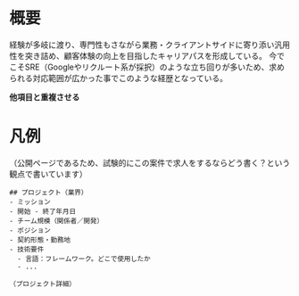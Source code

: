# 概要
経験が多岐に渡り、専門性もさながら業務・クライアントサイドに寄り添い汎用性を突き詰め、顧客体験の向上を目指したキャリアパスを形成している。
今でこそSRE（Googleやリクルート系が採択）のような立ち回りが多いため、求められる対応範囲が広かった事でこのような経歴となっている。

**他項目と重複させる**

# 凡例
（公開ページであるため、試験的にこの案件で求人をするならどう書く？という観点で書いています）

```
## プロジェクト（業界）
- ミッション
- 開始 - 終了年月日
- チーム規模（関係者／開発）
- ポジション
- 契約形態・勤務地
- 技術要件
  - 言語：フレームワーク。どこで使用したか
  - ...

（プロジェクト詳細）
```
